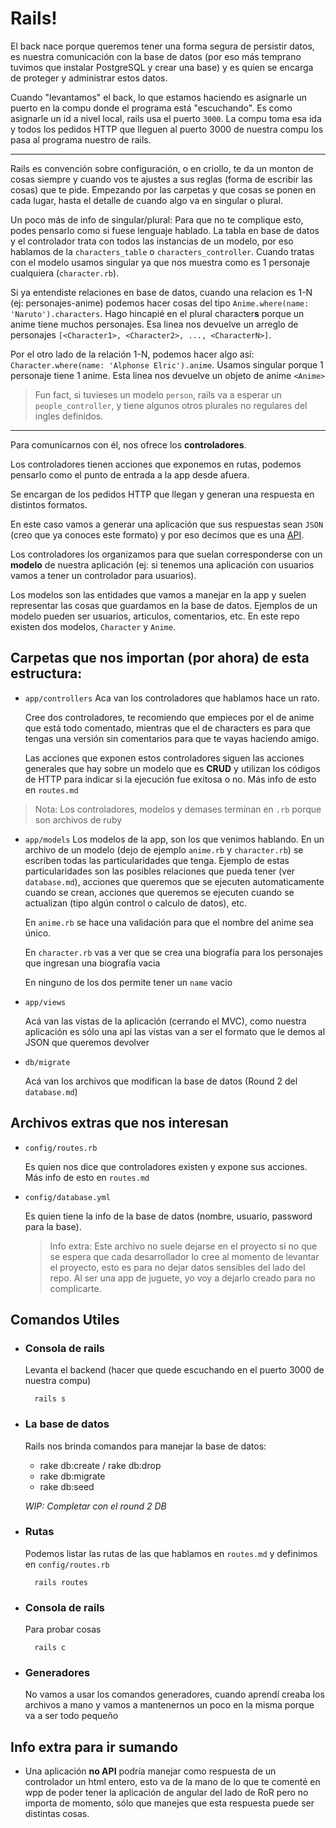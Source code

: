 # Rails!

El back nace porque queremos tener una forma segura de persistir datos, es nuestra comunicación con la base de datos (por eso más temprano tuvimos que instalar PostgreSQL y crear una base) y es quien se encarga de proteger y administrar estos datos.

Cuando "levantamos" el back, lo que estamos haciendo es asignarle un puerto en la compu donde el programa está "escuchando". Es como asignarle un id a nivel local, rails usa el puerto `3000`. La compu toma esa ida y todos los pedidos HTTP que lleguen al puerto 3000 de nuestra compu los pasa al programa nuestro de rails.

---

Rails es convención sobre configuración, o en criollo, te da un monton de cosas siempre y cuando vos te ajustes a sus reglas (forma de escribir las cosas) que te pide. Empezando por las carpetas y que cosas se ponen en cada lugar, hasta el detalle de cuando algo va en singular o plural. 

Un poco más de info de singular/plural: Para que no te complique esto, podes pensarlo como si fuese lenguaje hablado. La tabla en base de datos y el controlador trata con todos las instancias de un modelo, por eso hablamos de la `characters_table` o `characters_controller`. Cuando tratas con el modelo usamos singular ya que nos muestra como es 1 personaje cualquiera (`character.rb`).

Si ya entendiste relaciones en base de datos, cuando una relacion es 1-N (ej: personajes-anime) podemos hacer cosas del tipo `Anime.where(name: 'Naruto').characters`. Hago hincapié en el plural character**s** porque un anime tiene muchos personajes. Esa linea nos devuelve un arreglo de personajes `[<Character1>, <Character2>, ..., <CharacterN>]`.

Por el otro lado de la relación 1-N, podemos hacer algo así: `Character.where(name: 'Alphonse Elric').anime`. Usamos singular porque 1 personaje tiene 1 anime. Esta linea nos devuelve un objeto de anime `<Anime>`

> Fun fact, si tuvieses un modelo `person`, rails va a esperar un `people_controller`, y tiene algunos otros plurales no regulares del ingles definidos.

---

Para comunicarnos con él, nos ofrece los **controladores**.

Los controladores tienen acciones que exponemos en rutas, podemos pensarlo como el punto de entrada a la app desde afuera.

Se encargan de los pedidos HTTP que llegan y generan una respuesta en distintos formatos.

En este caso vamos a generar una aplicación que sus respuestas sean `JSON` (creo que ya conoces este formato) y por eso decimos que es una [API](https://en.wikipedia.org/wiki/API).

Los controladores los organizamos para que suelan corresponderse con un **modelo** de nuestra aplicación (ej: si tenemos una aplicación con usuarios vamos a tener un controlador para usuarios).

Los modelos son las entidades que vamos a manejar en la app y suelen representar las cosas que guardamos en la base de datos. Ejemplos de un modelo pueden ser usuarios, articulos, comentarios, etc. En este repo existen dos modelos, `Character` y `Anime`.


## Carpetas que nos importan (por ahora) de esta estructura:

* `app/controllers`
  Aca van los controladores que hablamos hace un rato.

  Cree dos controladores, te recomiendo que empieces por el de anime que está todo comentado, mientras que el de characters es para que tengas una versión sin comentarios para que te vayas haciendo amigo.

  Las acciones que exponen estos controladores siguen las acciones generales que hay sobre un modelo que es **CRUD** y utilizan los códigos de HTTP para indicar si la ejecución fue exitosa o no. Más info de esto en `routes.md`

> Nota: Los controladores, modelos y demases terminan en `.rb` porque son archivos de ruby

* `app/models`
  Los modelos de la app, son los que venimos hablando. En un archivo de un modelo (dejo de ejemplo `anime.rb` y `character.rb`) se escriben todas las particularidades que tenga. Ejemplo de estas particularidades son las posibles relaciones que pueda tener (ver `database.md`), acciones que queremos que se ejecuten automaticamente cuando se crean, acciones que queremos se ejecuten cuando se actualizan (tipo algún control o calculo de datos), etc.

  En `anime.rb` se hace una validación para que el nombre del anime sea único.

  En `character.rb` vas a ver que se crea una biografía para los personajes que ingresan una biografía vacia

  En ninguno de los dos permite tener un `name` vacio


* `app/views`

  Acá van las vistas de la aplicación (cerrando el MVC), como nuestra aplicación es sólo una api las vistas van a ser el formato que le demos al JSON que queremos devolver

* `db/migrate`

  Acá van los archivos que modifican la base de datos (Round 2 del `database.md`)

## Archivos extras que nos interesan

* `config/routes.rb`

  Es quien nos dice que controladores existen y expone sus acciones. Más info de esto en `routes.md`

* `config/database.yml`

  Es quien tiene la info de la base de datos (nombre, usuario, password para la base).

  > Info extra: Este archivo no suele dejarse en el proyecto si no que se espera que cada desarrollador lo cree al momento de levantar el proyecto, esto es para no dejar datos sensibles del lado del repo. Al ser una app de juguete, yo voy a dejarlo creado para no complicarte.

## Comandos Utiles

* ### Consola de rails

  Levanta el backend (hacer que quede escuchando en el puerto 3000 de nuestra compu)

  ```
    rails s
  ```

* ### La base de datos

  Rails nos brinda comandos para manejar la base de datos:

  * rake db:create / rake db:drop
  * rake db:migrate
  * rake db:seed

  *WIP: Completar con el round 2 DB*

* ### Rutas

  Podemos listar las rutas de las que hablamos en `routes.md` y definimos en `config/routes.rb`

  ```
    rails routes
  ```

* ### Consola de rails

  Para probar cosas

  ```
    rails c
  ```

* ### Generadores

  No vamos a usar los comandos generadores, cuando aprendí creaba los archivos a mano y vamos a mantenernos un poco en la misma porque va a ser todo pequeño

## Info extra para ir sumando

- Una aplicación **no API** podría manejar como respuesta de un controlador un html entero, esto va de la mano de lo que te comenté en wpp de poder tener la aplicación de angular del lado de RoR pero no importa de momento, sólo que manejes que esta respuesta puede ser distintas cosas.
